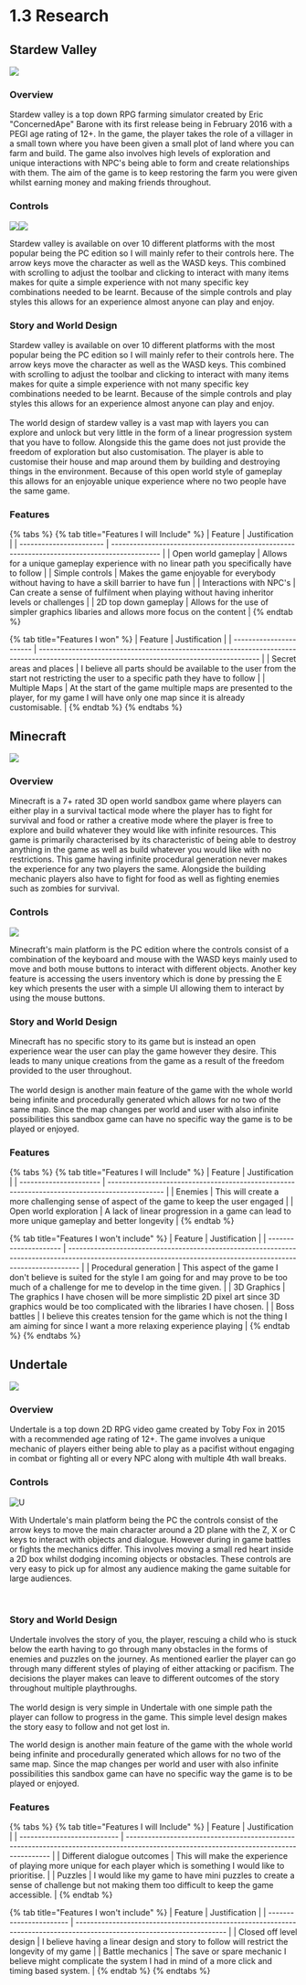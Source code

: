 # 1.3 Research

## Stardew Valley

![](<../.gitbook/assets/image (5).png>)

### Overview

Stardew valley is a top down RPG farming simulator created by Eric "ConcernedApe" Barone with its first release being in February 2016 with a PEGI age rating of 12+. In the game, the player takes the role of a villager in a small town where you have been given a small plot of land where you can farm and build. The game also involves high levels of exploration and unique interactions with NPC's being able to form and create relationships with them. The aim of the game is to keep restoring the farm you were given whilst earning money and making friends throughout.

### Controls

![](<../.gitbook/assets/image (4).png>)![](<../.gitbook/assets/image (2).png>)

Stardew valley is available on over 10 different platforms with the most popular being the PC edition so I will mainly refer to their controls here. The arrow keys move the character as well as the WASD keys. This combined with scrolling to adjust the toolbar and clicking to interact with many items makes for quite a simple experience with not many specific key combinations needed to be learnt. Because of the simple controls and play styles this allows for an experience almost anyone can play and enjoy.&#x20;

### Story and World Design

Stardew valley is available on over 10 different platforms with the most popular being the PC edition so I will mainly refer to their controls here. The arrow keys move the character as well as the WASD keys. This combined with scrolling to adjust the toolbar and clicking to interact with many items makes for quite a simple experience with not many specific key combinations needed to be learnt. Because of the simple controls and play styles this allows for an experience almost anyone can play and enjoy. \
\
The world design of stardew valley is a vast map with layers you can explore and unlock but very little in the form of a linear progression system that you have to follow. Alongside this the game does not just provide the freedom of exploration but also customisation. The player is able to customise their house and map around them by building and destroying things in the environment. Because of this open world style of gameplay this allows for an enjoyable unique experience where no two people have the same game.



### Features

{% tabs %}
{% tab title="Features I will Include" %}
| Feature                 | Justification                                                                               |
| ----------------------- | ------------------------------------------------------------------------------------------- |
| Open world gameplay     | Allows for a unique gameplay experience with no linear path you specifically have to follow |
| Simple controls         | Makes the game enjoyable for everybody without having to have a skill barrier to have fun   |
| Interactions with NPC's | Can create a sense of fulfilment when playing without having inheritor levels or challenges |
| 2D top down gameplay    | Allows for the use of simpler graphics libaries and allows more focus on the content        |
{% endtab %}

{% tab title="Features I won" %}
| Feature                 | Justification                                                                                                                              |
| ----------------------- | ------------------------------------------------------------------------------------------------------------------------------------------ |
| Secret areas and places | I believe all parts should be available to the user from the start not restricting the user to a specific path they have to follow         |
| Multiple Maps           | At the start of the game multiple maps are presented to the player, for my game I will have only one map since it is already customisable. |
{% endtab %}
{% endtabs %}

## Minecraft

![](<../.gitbook/assets/image (9) (1) (1).png>)

### Overview

Minecraft is a 7+ rated 3D open world sandbox game where players can either play in a survival tactical mode where the player has to fight for survival and food or rather a creative mode where the player is free to explore and build whatever they would like with infinite resources. This game is primarily characterised by its characteristic of being able to destroy anything in the game as well as build whatever you would like with no restrictions. This game having infinite procedural generation never makes the experience for any two players the same. Alongside the building mechanic players also have to fight for food as well as fighting enemies such as zombies for survival.

### Controls

![](<../.gitbook/assets/image (8) (1).png>)

Minecraft's main platform is the PC edition where the controls consist of a combination of the keyboard and mouse with the WASD keys mainly used to move and both mouse buttons to interact with different objects. Another key feature is accessing the users inventory which is done by pressing the E key which presents the user with a simple UI allowing them to interact by using the mouse buttons.

### Story and World Design

Minecraft has no specific story to its game but is instead an open experience wear the user can play the game however they desire. This leads to many unique creations from the game as a result of the freedom provided to the user throughout.\
\
The world design is another main feature of the game with the whole world being infinite and procedurally generated which allows for no two of the same map. Since the map changes per world and user with also infinite possibilities this sandbox game can have no specific way the game is to be played or enjoyed.&#x20;

### Features

{% tabs %}
{% tab title="Features I will Include" %}
| Feature                | Justification                                                                                 |
| ---------------------- | --------------------------------------------------------------------------------------------- |
| Enemies                | This will create a more challenging sense of aspect of the game to keep the user engaged      |
| Open world exploration | A lack of linear progression in a game can lead to more unique gameplay and better longevity  |
{% endtab %}

{% tab title="Features I won't include" %}
| Feature               | Justification                                                                                                                                                   |
| --------------------- | --------------------------------------------------------------------------------------------------------------------------------------------------------------- |
| Procedural generation | This aspect of the game I don't believe is suited for the style I am going for and may prove to be too much of a challenge for me to develop in the time given. |
| 3D Graphics           | The graphics I have chosen will be more simplistic 2D pixel art since 3D graphics would be too complicated with the libraries I have chosen.                    |
| Boss battles          | I believe this creates tension for the game which is not the thing I am aiming for since I want a more relaxing experience playing                              |
{% endtab %}
{% endtabs %}

## Undertale

![](<../.gitbook/assets/image (7).png>)

### Overview

Undertale is a top down 2D RPG video game created by Toby Fox in 2015 with a recommended age rating of 12+. The game involves a unique mechanic of players either being able to play as a pacifist without engaging in combat or fighting all or every NPC along with multiple 4th wall breaks.

### Controls

![U](<../.gitbook/assets/image (8) (1).png>)

With Undertale's main platform being the PC the controls consist of the arrow keys to move the main character around a 2D plane with the Z, X or C keys to interact with objects and dialogue. However during in game battles or fights the mechanics differ. This involves moving a small red heart inside a 2D box whilst dodging incoming objects or obstacles. These controls are very easy to pick up for almost any audience making the game suitable for large audiences.

​<img src="../.gitbook/assets/image (10).png" alt="" data-size="original">

### Story and World Design

Undertale involves the story of you, the player, rescuing a child who is stuck below the earth having to go through many obstacles in the forms of enemies and puzzles on the journey. As mentioned earlier the player can go through many different styles of playing of either attacking or pacifism. The decisions the player makes can leave to different outcomes of the story throughout multiple playthroughs.\
\
The world design is very simple in Undertale with one simple path the player can follow to progress in the game. This simple level design makes the story easy to follow and not get lost in.

The world design is another main feature of the game with the whole world being infinite and procedurally generated which allows for no two of the same map. Since the map changes per world and user with also infinite possibilities this sandbox game can have no specific way the game is to be played or enjoyed.&#x20;

### Features

{% tabs %}
{% tab title="Features I will Include" %}
| Feature                     | Justification                                                                                                                           |
| --------------------------- | --------------------------------------------------------------------------------------------------------------------------------------- |
| Different dialogue outcomes | This will make the experience of playing more unique for each player which is something I would like to prioritise.                     |
| Puzzles                     | I would like my game to have mini puzzles to create a sense of challenge but not making them too difficult to keep the game accessible. |
{% endtab %}

{% tab title="Features I won't include" %}
| Feature                 | Justification                                                                                                           |
| ----------------------- | ----------------------------------------------------------------------------------------------------------------------- |
| Closed off level design | I believe having a linear design and story to follow will restrict the longevity of my game                             |
| Battle mechanics        | The save or spare mechanic I believe might complicate the system I had in mind of a more click and timing based system. |
{% endtab %}
{% endtabs %}
